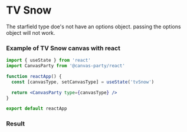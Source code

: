 # TV Snow

The starfield type doe's not have an options object.
passing the options object will not work.

### Example of TV Snow canvas with react

```jsx
import { useState } from 'react'
import CanvasParty from '@canvas-party/react'

function reactApp() {
  const [canvasType, setCanvasType] = useState('tvSnow')

  return <CanvasParty type={canvasType} />
}

export default reactApp
```

### **Result**

<script>
export default {
  data() {
    return {
      dynamicComponent: null
    }
  },

  mounted() {
    import('@canvas-party/vue').then((module) => {
      this.dynamicComponent = module.default
      console.log(this.dynamicComponent)
    })
  }
}
</script>

<component
   class="canvas-example" 
    v-if="dynamicComponent"
    :is="dynamicComponent"
    :type="'tvSnow'"
    >

  </component>
